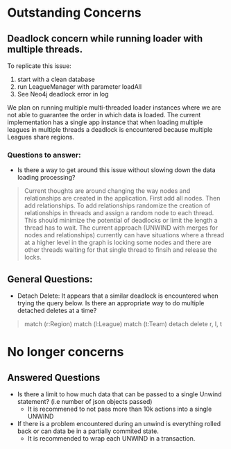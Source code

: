 # Outstanding Concerns


## Deadlock concern while running loader with multiple threads.

To replicate this issue:
1. start with a clean database
2. run LeagueManager with parameter loadAll
3. See Neo4j deadlock error in log

We plan on running multiple multi-threaded  loader instances where we are not able to guarantee the
order in which data is loaded.  The current implementation has a single app instance that when
loading multiple leagues in multiple threads a deadlock is encountered because multiple Leagues share regions.

### Questions to answer:

* Is there a way to get around this issue without slowing down the data loading processing?
> Current thoughts are around changing the way nodes and relationships are created in the application.
First add all nodes.  Then add relationships. To add relationships randomize the creation of relationships
in threads and assign a random node to each thread. This should minimize the potential of deadlocks or
limit the length a thread has to wait. The current approach (UNWIND with merges for nodes and relationships)
 currently can have situations where a thread at a higher level in the graph is locking some nodes and there are
  other threads waiting for that single thread to finsih and release the locks.

## General Questions:
* Detach Delete:  It appears that a similar deadlock is encountered when trying the query below.  Is
there an appropriate way to do multiple detached deletes at a time?

>match (r:Region) match (l:League) match (t:Team) detach delete r, l, t


# No longer concerns

## Answered Questions
* Is there a limit to how much data that can be passed to a single Unwind statement? (i.e  number
of json objects passed)
    * It is recommened to not pass more than 10k actions into a single UNWIND
* If there is a problem encountered during an unwind is everything rolled back or can data be in a
partially commited state.
    * It is recommended to wrap each UNWIND in a transaction.
